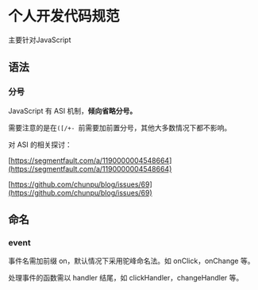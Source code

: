# 个人开发代码规范

主要针对JavaScript

## 语法

### 分号

JavaScript 有 ASI 机制，**倾向省略分号。**

需要注意的是在`([/+- `前需要加前置分号，其他大多数情况下都不影响。

对 ASI 的相关探讨：

[https://segmentfault.com/a/1190000004548664](https://segmentfault.com/a/1190000004548664)

[https://github.com/chunpu/blog/issues/69](https://github.com/chunpu/blog/issues/69)

## 命名

### event

事件名需加前缀 on，默认情况下采用驼峰命名法。如 onClick，onChange 等。

处理事件的函数需以 handler 结尾，如 clickHandler，changeHandler 等。



